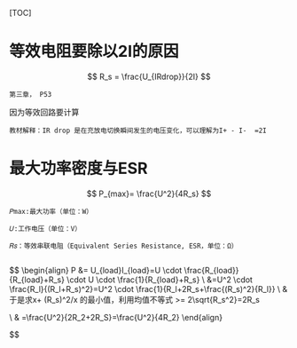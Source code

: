 [TOC]



# 等效电阻要除以2I的原因

$$
R_s = \frac{U_{IRdrop}}{2I}
$$

```
第三章， P53
```

因为等效回路要计算

```
教材解释：IR drop 是在充放电切换瞬间发生的电压变化，可以理解为I+ - I-  =2I

```





# 最大功率密度与ESR

$$
P_{max}= \frac{U^2}{4R_s}
$$

```
𝑃max:最大功率（单位：W）

𝑈:工作电压（单位：V）

𝑅𝑠：等效串联电阻（Equivalent Series Resistance, ESR，单位：Ω）


```

$$
\begin{align}
P &= U_{load}I_{load}=U \cdot \frac{R_{load}}{R_{load}+R_s} \cdot U \cdot \frac{1}{R_{load}+R_s} \\ &=U^2 \cdot \frac{R_l}{(R_l+R_s)^2}=U^2 \cdot \frac{1}{R_l+2R_s+\frac{(R_s)^2}{R_l}}
\\ & 于是求x+ (R_s)^2/x 的最小值，利用均值不等式 >= 2\sqrt{R_s^2}=2R_s

\\ & =\frac{U^2}{2R_2+2R_S}=\frac{U^2}{4R_2}
\end{align}

$$

